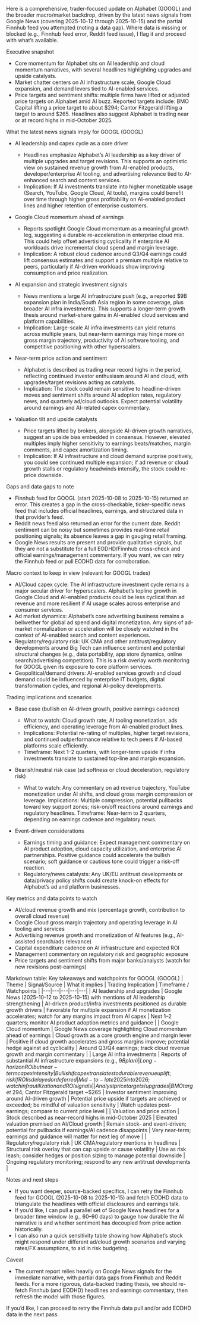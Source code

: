 Here is a comprehensive, trader-focused update on Alphabet (GOOGL) and the broader macro/market backdrop, driven by the latest news signals from Google News (covering 2025-10-12 through 2025-10-15) and the partial Finnhub feed you attempted (noting a data gap). Where data is missing or blocked (e.g., Finnhub feed error, Reddit feed issue), I flag it and proceed with what’s available.

Executive snapshot
- Core momentum for Alphabet sits on AI leadership and cloud momentum narratives, with several headlines highlighting upgrades and upside catalysts.
- Market chatter centers on AI infrastructure scale, Google Cloud expansion, and demand levers tied to AI-enabled services.
- Price targets and sentiment shifts: multiple firms have lifted or adjusted price targets on Alphabet amid AI buzz. Reported targets include: BMO Capital lifting a price target to about $294; Cantor Fitzgerald lifting a target to around $265. Headlines also suggest Alphabet is trading near or at record highs in mid-October 2025.

What the latest news signals imply for GOOGL (GOOGL)
- AI leadership and capex cycle as a core driver
  - Headlines emphasize Alphabet’s AI leadership as a key driver of multiple upgrades and target revisions. This supports an optimistic view on sustained revenue growth from AI-enabled products, developer/enterprise AI tooling, and advertising relevance tied to AI-enhanced search and content services.
  - Implication: If AI investments translate into higher monetizable usage (Search, YouTube, Google Cloud, AI tools), margins could benefit over time through higher gross profitability on AI-enabled product lines and higher retention of enterprise customers.

- Google Cloud momentum ahead of earnings
  - Reports spotlight Google Cloud momentum as a meaningful growth leg, suggesting a durable re-acceleration in enterprise cloud mix. This could help offset advertising cyclicality if enterprise AI workloads drive incremental cloud spend and margin leverage.
  - Implication: A robust cloud cadence around Q3/Q4 earnings could lift consensus estimates and support a premium multiple relative to peers, particularly if AI-driven workloads show improving consumption and price realization.

- AI expansion and strategic investment signals
  - News mentions a large AI infrastructure push (e.g., a reported $9B expansion plan in India/South Asia region in some coverage, plus broader AI infra investments). This supports a longer-term growth thesis around market-share gains in AI-enabled cloud services and platform capabilities.
  - Implication: Large-scale AI infra investments can yield returns across multiple years, but near-term earnings may hinge more on gross margin trajectory, productivity of AI software tooling, and competitive positioning with other hyperscalers.

- Near-term price action and sentiment
  - Alphabet is described as trading near record highs in the period, reflecting continued investor enthusiasm around AI and cloud, with upgrades/target revisions acting as catalysts.
  - Implication: The stock could remain sensitive to headline-driven moves and sentiment shifts around AI adoption rates, regulatory news, and quarterly ad/cloud outlooks. Expect potential volatility around earnings and AI-related capex commentary.

- Valuation tilt and upside catalysts
  - Price targets lifted by brokers, alongside AI-driven growth narratives, suggest an upside bias embedded in consensus. However, elevated multiples imply higher sensitivity to earnings beats/matches, margin comments, and capex amortization timing.
  - Implication: If AI infrastructure and cloud demand surprise positively, you could see continued multiple expansion; if ad revenue or cloud growth stalls or regulatory headwinds intensify, the stock could re-price downside.

Gaps and data gaps to note
- Finnhub feed for GOOGL (start 2025-10-08 to 2025-10-15) returned an error. This creates a gap in the cross-checkable, ticker-specific news feed that includes official headlines, earnings, and structured data in that provider’s feed.
- Reddit news feed also returned an error for the current date. Reddit sentiment can be noisy but sometimes provides real-time retail positioning signals; its absence leaves a gap in gauging retail framing.
- Google News results are present and provide qualitative signals, but they are not a substitute for a full EODHD/Finnhub cross-check and official earnings/management commentary. If you want, we can retry the Finnhub feed or pull EODHD data for corroboration.

Macro context to keep in view (relevant for GOOGL trades)
- AI/Cloud capex cycle: The AI infrastructure investment cycle remains a major secular driver for hyperscalers. Alphabet’s topline growth in Google Cloud and AI-enabled products could be less cyclical than ad revenue and more resilient if AI usage scales across enterprise and consumer services.
- Ad market dynamics: Alphabet’s core advertising business remains a bellwether for global ad spend and digital monetization. Any signs of ad-market normalization or acceleration will be closely watched in the context of AI-enabled search and content experiences.
- Regulatory/regulatory risk: UK CMA and other antitrust/regulatory developments around Big Tech can influence sentiment and potential structural changes (e.g., data portability, app store dynamics, online search/advertising competition). This is a risk overlay worth monitoring for GOOGL given its exposure to core platform services.
- Geopolitical/demand drivers: AI-enabled services growth and cloud demand could be influenced by enterprise IT budgets, digital transformation cycles, and regional AI-policy developments.

Trading implications and scenarios
- Base case (bullish on AI-driven growth, positive earnings cadence)
  - What to watch: Cloud growth rate, AI tooling monetization, ads efficiency, and operating leverage from AI-enabled product lines.
  - Implications: Potential re-rating of multiples, higher target revisions, and continued outperformance relative to tech peers if AI-based platforms scale efficiently.
  - Timeframe: Next 1–2 quarters, with longer-term upside if infra investments translate to sustained top-line and margin expansion.

- Bearish/neutral risk case (ad softness or cloud deceleration, regulatory risk)
  - What to watch: Any commentary on ad revenue trajectory, YouTube monetization under AI shifts, and cloud gross margin compression or leverage.
  Implications: Multiple compression, potential pullbacks toward key support zones; risk-on/off reactions around earnings and regulatory headlines.
  Timeframe: Near-term to 2 quarters, depending on earnings cadence and regulatory news.

- Event-driven considerations
  - Earnings timing and guidance: Expect management commentary on AI product adoption, cloud capacity utilization, and enterprise AI partnerships. Positive guidance could accelerate the bullish scenario; soft guidance or cautious tone could trigger a risk-off reaction.
  - Regulatory/news catalysts: Any UK/EU antitrust developments or data/privacy policy shifts could create knock-on effects for Alphabet’s ad and platform businesses.

Key metrics and data points to watch
- AI/cloud revenue growth and mix (percentage growth, contribution to overall cloud revenue)
- Google Cloud gross margin trajectory and operating leverage in AI tooling and services
- Advertising revenue growth and monetization of AI features (e.g., AI-assisted search/ads relevance)
- Capital expenditure cadence on AI infrastructure and expected ROI
- Management commentary on regulatory risk and geographic exposure
- Price targets and sentiment shifts from major banks/analysts (watch for new revisions post-earnings)

Markdown table: Key takeaways and watchpoints for GOOGL (GOOGL)
| Theme | Signal/Source | What it implies | Trading Implication | Timeframe / Watchpoints |
|---|---|---|---|---|
| AI leadership and upgrades | Google News (2025-10-12 to 2025-10-15) with mentions of AI leadership strengthening | AI-driven product/infra investments positioned as durable growth drivers | Favorable for multiple expansion if AI monetization accelerates; watch for any margins impact from AI capex | Next 1–2 quarters; monitor AI product adoption metrics and guidance |
| Google Cloud momentum | Google News coverage highlighting Cloud momentum ahead of earnings | Cloud growth as a core growth engine and margin lever | Positive if cloud growth accelerates and gross margins improve; potential hedge against ad cyclicality | Around Q3/Q4 earnings; track cloud revenue growth and margin commentary |
| Large AI infra investments | Reports of substantial AI infrastructure expansions (e.g., $9B plan) | Long-horizon ROI but near-term capex intensity | Bullish if capex translates to durable revenue uplift; risk if ROI is delayed or deferred | Mid-to-late 2025 into 2026; watch infra utilization and ROI signals |
| Analyst price targets/upgrades | BMO target ~$294; Cantor Fitzgerald target ~$265 | Investor sentiment improving around AI-driven growth | Potential price upside if targets are achieved or exceeded; be mindful of valuation sensitivity | Watch updates post-earnings; compare to current price level |
| Valuation and price action | Stock described as near-record highs in mid-October 2025 | Elevated valuation premised on AI/Cloud growth | Remain stock- and event-driven; potential for pullbacks if earnings/AI cadence disappoints | Very near-term; earnings and guidance will matter for next leg of move |
| Regulatory/regulatory risk | UK CMA/regulatory mentions in headlines | Structural risk overlay that can cap upside or cause volatility | Use as risk leash; consider hedges or position sizing to manage potential downside | Ongoing regulatory monitoring; respond to any new antitrust developments |

Notes and next steps
- If you want deeper, source-backed specifics, I can retry the Finnhub feed for GOOGL (2025-10-08 to 2025-10-15) and fetch EODHD data to triangulate the headlines with official disclosures and earnings talk.
- If you’d like, I can pull a parallel set of Google News headlines for a broader time window (e.g., 60–90 days) to gauge how durable the AI narrative is and whether sentiment has decoupled from price action historically.
- I can also run a quick sensitivity table showing how Alphabet’s stock might respond under different ad/cloud growth scenarios and varying rates/FX assumptions, to aid in risk budgeting.

Caveat
- The current report relies heavily on Google News signals for the immediate narrative, with partial data gaps from Finnhub and Reddit feeds. For a more rigorous, data-backed trading thesis, we should re-fetch Finnhub (and EODHD) headlines and earnings commentary, then refresh the model with those figures.

If you’d like, I can proceed to retry the Finnhub data pull and/or add EODHD data in the next pass.